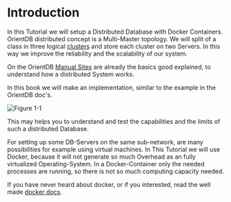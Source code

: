 # Introduction

In this Tutorial we will setup a Distributed Database with Docker Containers. OrientDB distributed concept is a Multi-Master topology. We will split of a class in three logical [clusters](http://orientdb.com/docs/last/Tutorial-Clusters.html) and store each cluster on two Servers. In this way we improve the reliability and the scalability of our system.

On the OrientDB [Manual Sites](http://orientdb.com/docs/last/Distributed-Architecture.html) are already the basics good explained, to understand how a distributed System works.

In this book we will make an implementation, similar to the example in the OrientDB doc's. 

![Figure 1-1](gitbook/images/schema.png)

This may helps you to understand and test the capabilities and the limits of such a distributed Database.

For setting up some DB-Servers on the same sub-network, are many possibilities for example using virtual machines. In This Tutorial we will use Docker, because it will not generate so much Overhead as an fully virtualized Operating-System. 
In a Docker-Container only the needed processes are running, so there is not so much computing capacity needed.  

If you have never heard about docker, or if you interested, read the well made [docker docs](https://docs.docker.com/).